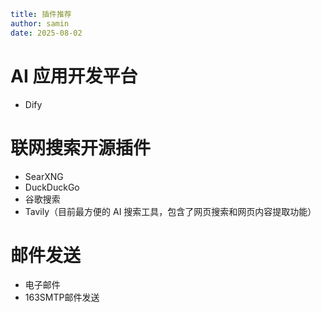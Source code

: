 ```yaml
title: 插件推荐
author: samin
date: 2025-08-02
```

# AI 应用开发平台

- Dify

# 联网搜索开源插件

- SearXNG
- DuckDuckGo
- 谷歌搜索
- Tavily（目前最方便的 AI 搜索工具，包含了网页搜索和网页内容提取功能）

# 邮件发送

- 电子邮件
- 163SMTP邮件发送
